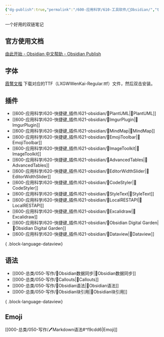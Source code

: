 ```yaml
---
{"dg-publish":true,"permalink":"/600-应用科学/610-工具软件/💎Obsidian/","tags":["Obsidian"],"noteIcon":""}
---
```



一个好用的双链笔记

## 官方使用文档
[由此开始 - Obsidian 中文帮助 - Obsidian Publish](https://publish.obsidian.md/help-zh/%E7%94%B1%E6%AD%A4%E5%BC%80%E5%A7%8B)

## 字体
[霞鹜文楷](https://github.com/lxgw/LxgwWenKai/releases)
下载对应的TTF（LXGWWenKai-Regular.ttf）文件，然后双击安装。


## 插件
- [[600-应用科学/620-快捷键_插件/621-obsidian/🔌PlantUML\|🔌PlantUML]]
- [[600-应用科学/620-快捷键_插件/621-obsidian/🔌ImgurPlugin\|🔌ImgurPlugin]]
- [[600-应用科学/620-快捷键_插件/621-obsidian/🔌MindMap\|🔌MindMap]]
- [[600-应用科学/620-快捷键_插件/621-obsidian/🔌EmojiToolbar\|🔌EmojiToolbar]]
- [[600-应用科学/620-快捷键_插件/621-obsidian/🔌ImageToolkit\|🔌ImageToolkit]]
- [[600-应用科学/620-快捷键_插件/621-obsidian/🔌AdvancedTables\|🔌AdvancedTables]]
- [[600-应用科学/620-快捷键_插件/621-obsidian/🔌EditorWidthSlider\|🔌EditorWidthSlider]]
- [[600-应用科学/620-快捷键_插件/621-obsidian/🔌CodeStyler\|🔌CodeStyler]]
- [[600-应用科学/620-快捷键_插件/621-obsidian/🔌StyleText\|🔌StyleText]]
- [[600-应用科学/620-快捷键_插件/621-obsidian/🔌LocalRESTAPI\|🔌LocalRESTAPI]]
- [[600-应用科学/620-快捷键_插件/621-obsidian/🔌Excalidraw\|🔌Excalidraw]]
- [[600-应用科学/620-快捷键_插件/621-obsidian/🔌Obsidian Digital Garden\|🔌Obsidian Digital Garden]]
- [[600-应用科学/620-快捷键_插件/621-obsidian/🔌Dataview\|🔌Dataview]]

{ .block-language-dataview}


## 语法
- [[000-总类/050-写作/💎Obsidian数据同步\|💎Obsidian数据同步]]
- [[000-总类/050-写作/💎Callouts\|💎Callouts]]
- [[000-总类/050-写作/💎Obsidian语法\|💎Obsidian语法]]
- [[000-总类/050-写作/💎Obsidian块引用\|💎Obsidian块引用]]

{ .block-language-dataview}


## Emoji
[[000-总类/050-写作/🖊️Markdown语法#^f9cdd6\|Emoji]]

